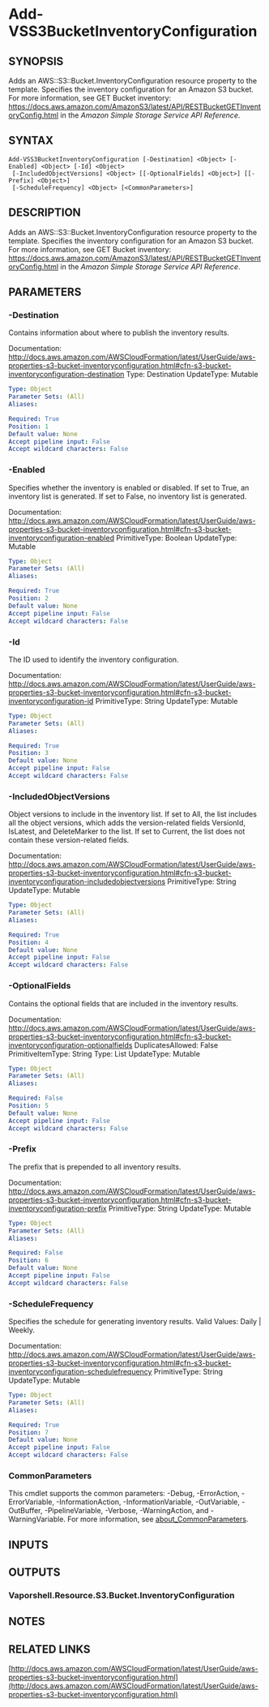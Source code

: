# Add-VSS3BucketInventoryConfiguration

## SYNOPSIS
Adds an AWS::S3::Bucket.InventoryConfiguration resource property to the template.
Specifies the inventory configuration for an Amazon S3 bucket.
For more information, see GET Bucket inventory: https://docs.aws.amazon.com/AmazonS3/latest/API/RESTBucketGETInventoryConfig.html in the *Amazon Simple Storage Service API Reference*.

## SYNTAX

```
Add-VSS3BucketInventoryConfiguration [-Destination] <Object> [-Enabled] <Object> [-Id] <Object>
 [-IncludedObjectVersions] <Object> [[-OptionalFields] <Object>] [[-Prefix] <Object>]
 [-ScheduleFrequency] <Object> [<CommonParameters>]
```

## DESCRIPTION
Adds an AWS::S3::Bucket.InventoryConfiguration resource property to the template.
Specifies the inventory configuration for an Amazon S3 bucket.
For more information, see GET Bucket inventory: https://docs.aws.amazon.com/AmazonS3/latest/API/RESTBucketGETInventoryConfig.html in the *Amazon Simple Storage Service API Reference*.

## PARAMETERS

### -Destination
Contains information about where to publish the inventory results.

Documentation: http://docs.aws.amazon.com/AWSCloudFormation/latest/UserGuide/aws-properties-s3-bucket-inventoryconfiguration.html#cfn-s3-bucket-inventoryconfiguration-destination
Type: Destination
UpdateType: Mutable

```yaml
Type: Object
Parameter Sets: (All)
Aliases:

Required: True
Position: 1
Default value: None
Accept pipeline input: False
Accept wildcard characters: False
```

### -Enabled
Specifies whether the inventory is enabled or disabled.
If set to True, an inventory list is generated.
If set to False, no inventory list is generated.

Documentation: http://docs.aws.amazon.com/AWSCloudFormation/latest/UserGuide/aws-properties-s3-bucket-inventoryconfiguration.html#cfn-s3-bucket-inventoryconfiguration-enabled
PrimitiveType: Boolean
UpdateType: Mutable

```yaml
Type: Object
Parameter Sets: (All)
Aliases:

Required: True
Position: 2
Default value: None
Accept pipeline input: False
Accept wildcard characters: False
```

### -Id
The ID used to identify the inventory configuration.

Documentation: http://docs.aws.amazon.com/AWSCloudFormation/latest/UserGuide/aws-properties-s3-bucket-inventoryconfiguration.html#cfn-s3-bucket-inventoryconfiguration-id
PrimitiveType: String
UpdateType: Mutable

```yaml
Type: Object
Parameter Sets: (All)
Aliases:

Required: True
Position: 3
Default value: None
Accept pipeline input: False
Accept wildcard characters: False
```

### -IncludedObjectVersions
Object versions to include in the inventory list.
If set to All, the list includes all the object versions, which adds the version-related fields VersionId, IsLatest, and DeleteMarker to the list.
If set to Current, the list does not contain these version-related fields.

Documentation: http://docs.aws.amazon.com/AWSCloudFormation/latest/UserGuide/aws-properties-s3-bucket-inventoryconfiguration.html#cfn-s3-bucket-inventoryconfiguration-includedobjectversions
PrimitiveType: String
UpdateType: Mutable

```yaml
Type: Object
Parameter Sets: (All)
Aliases:

Required: True
Position: 4
Default value: None
Accept pipeline input: False
Accept wildcard characters: False
```

### -OptionalFields
Contains the optional fields that are included in the inventory results.

Documentation: http://docs.aws.amazon.com/AWSCloudFormation/latest/UserGuide/aws-properties-s3-bucket-inventoryconfiguration.html#cfn-s3-bucket-inventoryconfiguration-optionalfields
DuplicatesAllowed: False
PrimitiveItemType: String
Type: List
UpdateType: Mutable

```yaml
Type: Object
Parameter Sets: (All)
Aliases:

Required: False
Position: 5
Default value: None
Accept pipeline input: False
Accept wildcard characters: False
```

### -Prefix
The prefix that is prepended to all inventory results.

Documentation: http://docs.aws.amazon.com/AWSCloudFormation/latest/UserGuide/aws-properties-s3-bucket-inventoryconfiguration.html#cfn-s3-bucket-inventoryconfiguration-prefix
PrimitiveType: String
UpdateType: Mutable

```yaml
Type: Object
Parameter Sets: (All)
Aliases:

Required: False
Position: 6
Default value: None
Accept pipeline input: False
Accept wildcard characters: False
```

### -ScheduleFrequency
Specifies the schedule for generating inventory results.
Valid Values: Daily | Weekly.

Documentation: http://docs.aws.amazon.com/AWSCloudFormation/latest/UserGuide/aws-properties-s3-bucket-inventoryconfiguration.html#cfn-s3-bucket-inventoryconfiguration-schedulefrequency
PrimitiveType: String
UpdateType: Mutable

```yaml
Type: Object
Parameter Sets: (All)
Aliases:

Required: True
Position: 7
Default value: None
Accept pipeline input: False
Accept wildcard characters: False
```

### CommonParameters
This cmdlet supports the common parameters: -Debug, -ErrorAction, -ErrorVariable, -InformationAction, -InformationVariable, -OutVariable, -OutBuffer, -PipelineVariable, -Verbose, -WarningAction, and -WarningVariable. For more information, see [about_CommonParameters](http://go.microsoft.com/fwlink/?LinkID=113216).

## INPUTS

## OUTPUTS

### Vaporshell.Resource.S3.Bucket.InventoryConfiguration
## NOTES

## RELATED LINKS

[http://docs.aws.amazon.com/AWSCloudFormation/latest/UserGuide/aws-properties-s3-bucket-inventoryconfiguration.html](http://docs.aws.amazon.com/AWSCloudFormation/latest/UserGuide/aws-properties-s3-bucket-inventoryconfiguration.html)

